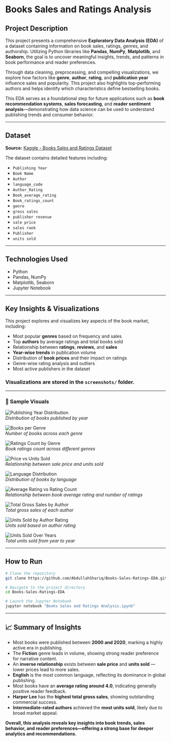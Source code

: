 #  Books Sales and Ratings Analysis

##  Project Description

This project presents a comprehensive **Exploratory Data Analysis (EDA)** of a dataset containing information on book sales, ratings, genres, and authorship. Utilizing Python libraries like **Pandas**, **NumPy**, **Matplotlib**, and **Seaborn**, the goal is to uncover meaningful insights, trends, and patterns in book performance and reader preferences.

Through data cleaning, preprocessing, and compelling visualizations, we explore how factors like **genre**, **author**, **rating**, and **publication year** influence sales and popularity. This project also highlights top-performing authors and helps identify which characteristics define bestselling books.

This EDA serves as a foundational step for future applications such as **book recommendation systems**, **sales forecasting**, and **reader sentiment analysis**—demonstrating how data science can be used to understand publishing trends and consumer behavior.

---

##  Dataset

**Source:** [Kaggle - Books Sales and Ratings Dataset](https://www.kaggle.com/datasets/thedevastator/books-sales-and-ratings)

The dataset contains detailed features including:

- `Publishing Year` 
- `Book Name`   
- `Author`   
- `language_code`   
- `Author_Rating`   
- `Book_average_rating`   
- `Book_ratings_count`   
- `genre`   
- `gross sales`   
- `publisher revenue`   
- `sale price`   
- `sales rank`
- `Publisher`   
- `units sold` 


---

##  Technologies Used

- Python  
- Pandas, NumPy  
- Matplotlib, Seaborn  
- Jupyter Notebook  

---

##  Key Insights & Visualizations

This project explores and visualizes key aspects of the book market, including:

- Most popular **genres** based on frequency and sales  
- Top **authors** by average ratings and total books sold  
- Relationship between **ratings**, **reviews**, and **sales**  
- **Year-wise trends** in publication volume  
- Distribution of **book prices** and their impact on ratings  
- Genre-wise rating analysis and outliers  
- Most active publishers in the dataset

###  Visualizations are stored in the `screenshots/` folder.

---

### 🔹 Sample Visuals

![Publishing Year Distribution](screenshots/distribution_publishing_year.png)  
*Distribution of books published by year*

![Books per Genre](screenshots/No_of_books_each_genre.png)  
*Number of books across each genre*

![Ratings Count by Genre](screenshots/books_rating_count_each_genre.png)  
*Book ratings count across different genres*

![Price vs Units Sold](screenshots/sales_price_vs_unit_sold.png)  
*Relationship between sale price and units sold*

![Language Distribution](screenshots/language_distribution.png)  
*Distribution of books by language*

![Average Rating vs Rating Count](screenshots/book_avg_rating_vs_book_ratings_count.png)  
*Relationship between book average rating and number of ratings*

![Total Gross Sales by Author](screenshots/total_gross_sale_of_each_author.png)  
*Total gross sales of each author*

![Units Sold by Author Rating](screenshots/units_sold_for_each_author_rating.png)  
*Units sold based on author rating*

![Units Sold Over Years](screenshots/total_units_sold_over_years.png)  
*Total units sold from year to year*

---

##  How to Run

```bash
# Clone the repository
git clone https://github.com/AbdullahShariq/Books-Sales-Ratings-EDA.git

# Navigate to the project directory
cd Books-Sales-Ratings-EDA

# Launch the Jupyter Notebook
jupyter notebook "Books Sales and Ratings Analysis.ipynb"
```

---

## 📈 Summary of Insights

- Most books were published between **2000 and 2020**, marking a highly active era in publishing.  
- The **Fiction** genre leads in volume, showing strong reader preference for narrative content.  
- An **inverse relationship** exists between **sale price** and **units sold** — lower prices lead to more sales.  
- **English** is the most common language, reflecting its dominance in global publishing.  
- Most books have an **average rating around 4.0**, indicating generally positive reader feedback.  
- **Harper Lee** has the **highest total gross sales**, showing outstanding commercial success.  
- **Intermediate-rated authors** achieved the **most units sold**, likely due to broad market appeal.  

**Overall, this analysis reveals key insights into book trends, sales behavior, and reader preferences—offering a strong base for deeper analytics and recommendations.**
